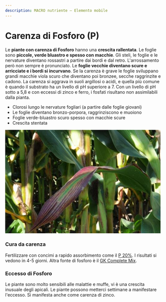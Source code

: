 ```yaml
---
description: MACRO nutriente – Elemento mobile
---
```


# Carenza di Fosforo \(P\)

Le **piante con carenza di Fosforo** hanno una **crescita rallentata**. Le foglie sono **piccole, verde bluastro e spesso con macchie**. Gli steli, le foglie e le nervature diventano rossastri a partire dai bordi e dal retro. L'arrossamento però non sempre è pronunciato. Le **foglie vecchie diventano scure e arricciate e i bordi si incurvano**. Se la carenza è grave le foglie sviluppano grandi macchie viola scuro che diventano poi bronzee, secche raggrinzite e cadono. La carenza si aggrava in suoli argillosi o acidi, e quella più comune è quando il substrato ha un livello di pH superiore a 7. Con un livello di pH sotto a 5,8 e con eccessi di zinco e ferro, i fosfati risultano non assimilabili dalla pianta.

* Clorosi lungo le nervature fogliari \(a partire dalle foglie giovani\)
* Le foglie diventano bronzo-porpora, raggrinziscono e muoiono
* Foglie verde-bluastro scuro spesso con macchie scure
* Crescita stentata

![](../.gitbook/assets/carenza-fosforo-piante.jpeg)

### **Cura da carenza**

Fertilizzare con concimi a rapido assorbimento come il [P 20%](https://www.idroponica.it/bionova-p-20-con-fosforo~25822.html). I risultati si vedono in 4-5 giorni. Altra fonte di fosforo è il [GK Complete Mix](https://www.idroponica.it/gk-organics-complete-organics~26077.html).

### Eccesso di Fosforo

Le piante sono molto sensibili alle malattie e muffe, vi è una crescita inusuale degli apicali. Le piante possono metterci settimane a manifestare l'eccesso. Si manifesta anche come carenza di zinco.


